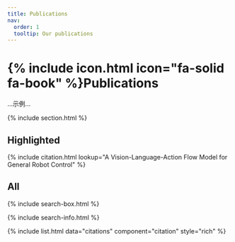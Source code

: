 ```yaml
---
title: Publications
nav:
  order: 1
  tooltip: Our publications
---
```


# {% include icon.html icon="fa-solid fa-book" %}Publications

...示例...

{% include section.html %}

## Highlighted

{% include citation.html lookup="A Vision-Language-Action Flow Model for General Robot Control" %}

## All

{% include search-box.html %}

{% include search-info.html %}

{% include list.html data="citations" component="citation" style="rich" %}
